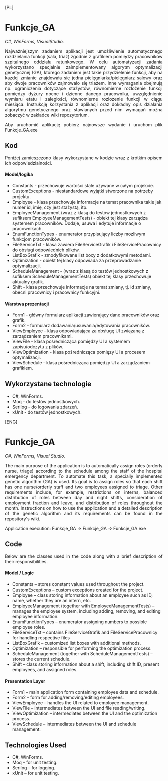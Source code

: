 [PL]
# Funkcje_GA
<i>C#, WinForms, VisualStudio.</i>
<p align="justify"> Najważniejszym zadaniem aplikacji jest umożliwienie automatycznego rozdzielania funkcji (sala, triaż) zgodnie z grafikiem pomiędzy pracowników szpitalnego oddziału ratunkowego. W celu automatyzacji zadania wykorzystano specjalnie zaimplementowany algorytm optymalizacji genetycznej (GA), którego zadaniem jest takie przydzielenie funkcji, aby na każdej zmianie znajdowała się jedna pielęgniarka/pielęgniarz salowy oraz aby dwoje pracowników zajmowało się triażem. Inne wymagania obejmują np. ograniczenia dotyczące stażystów, równomierne rozłożenie funkcji pomiędzy dyżury nocne i dzienne danego pracownika, uwzględnienie wymiaru etatu i zaległości, równomierne rozłożenie funkcji w ciągu miesiąca. Instrukcję korzystania z aplikacji oraz dokładny opis działania algorytmu genetycznego oraz stawianych przed nim wymagań można zobaczyć w zakładce wiki repozytorium.</p>

<p align="justify">Aby uruchomić aplikację pobierz najnowsze wydanie i uruchom plik Funkcje_GA.exe</p>
 
## Kod

<p align="justify">Poniżej zamieszczono klasy wykorzystane w kodzie wraz z krótkim opisem ich odpowiedzialności.</p>

#### Model/logika

* Constants - przechowuje wartości stałe używane w całym projekcie.
* CustomExceptions - niestandardowe wyjątki stworzone na potrzeby projektu.
* Employee - klasa przechowuje informacje na temat pracownika takie jak numer id, imię, czy jest stażystą, itp.
* EmployeeManagement (wraz z klasą do testów jednostkowych z sufiksem EmployeeManagementTests) - obiekt tej klasy zarządza systemem pracowników. Dodaje, usuwa i edytuje informacje o pracownikach.
* EnumFunctionTypes - enumerator przypisujący liczby możliwym funkcjom pracowników.
* FileServiceTxt - klasa zawiera FileServiceGrafik i FileServicePracownicy do obsługi odpowiednich plików.
* ListBoxGrafik - zmodyfikowane list boxy z dodatkowymi metodami.
* Optimization - obiekt tej klasy odpowiada za przeprowadzanie optymalizacji.
* ScheduleManagement - (wraz z klasą do testów jednostkowych z sufiksem ScheduleManagementTests) obiekt tej klasy przechowuje aktualny grafik.
* Shift - klasa przechowuje informacje na temat zmiany, tj. id zmiany, obecni pracownicy i pracownicy funkcyjni.

#### Warstwa prezentacji

*  Form1 - główny formularz aplikacji zawierający dane pracowników oraz grafik.
*  Form2 - formularz dodawania/usuwania/edytowania pracowników.
*  ViewEmployee - klasa odpowiadająca za obsługę UI związaną z zarządzaniem pracownikami.
*  ViewFile - klasa pośrednicząca pomiędzy UI a systemem zapisu/odczytu z plików.
*  ViewOptimization - klasa pośrednicząca pomięzy UI a procesem optymalizacji.
*  ViewSchedule - klasa pośrednicząca pomiędzy UI a zarządzaniem grafikiem.

## Wykorzystane technologie

* C#, WinForms.
* Moq - do testów jednostkowych.
* Serilog - do logowania zdarzeń.
* xUnit - do testów jednostkowych.

[ENG]<br>
# Funkcje_GA

<i>C#, WinForms, Visual Studio.</i>

<p align="justify"> The main purpose of the application is to automatically assign roles (orderly nurse, triage) according to the schedule among the staff of the hospital emergency department. To automate this task, a specially implemented genetic algorithm (GA) is used. Its goal is to assign roles so that each shift has one nurse/orderly staff and two employees assigned to triage. Other requirements include, for example, restrictions on interns, balanced distribution of roles between day and night shifts, consideration of employment fraction and leave, and distribution of roles throughout the month. Instructions on how to use the application and a detailed description of the genetic algorithm and its requirements can be found in the repository's wiki. </p> 

<p align="justify"> Application execution: Funkcje_GA => Funkcje_GA => Funkcje_GA.exe </p>

## Code

<p align="justify"> Below are the classes used in the code along with a brief description of their responsibilities. </p>

#### Model / Logic

* Constants – stores constant values used throughout the project.
* CustomExceptions – custom exceptions created for the project.
* Employee – class storing information about an employee such as ID, name, whether they are an intern, etc.
* EmployeeManagement (together with EmployeeManagementTests) – manages the employee system, including adding, removing, and editing employee information.
* EnumFunctionTypes – enumerator assigning numbers to possible employee roles.
* FileServiceTxt – contains FileServiceGrafik and FileServicePracownicy for handling respective files
* ListBoxGrafik – customized list boxes with additional methods.
* Optimization – responsible for performing the optimization process.
* ScheduleManagement (together with ScheduleManagementTests) – stores the current schedule.
* Shift – class storing information about a shift, including shift ID, present employees, and assigned roles.

#### Presentation Layer

* Form1 – main application form containing employee data and schedule.
* Form2 – form for adding/removing/editing employees.
* ViewEmployee – handles the UI related to employee management.
* ViewFile – intermediates between the UI and file reading/writing.
* ViewOptimization – intermediates between the UI and the optimization process.
* ViewSchedule – intermediates between the UI and schedule management.

## Technologies Used

* C#, WinForms.
* Moq – for unit testing.
* Serilog – for logging.
* xUnit – for unit testing.
